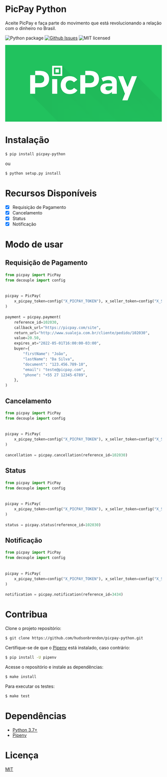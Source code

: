 # PicPay Python

Aceite PicPay e faça parte do movimento que está revolucionando a relação com o dinheiro no Brasil.

![Python package](https://github.com/hudsonbrendon/picpay-python/workflows/Python%20package/badge.svg?branch=master)
[![Github Issues](http://img.shields.io/github/issues/hudsonbrendon/picpay-python.svg?style=flat)](https://github.com/hudsonbrendon/picpay-python/issues?sort=updated&state=open)
![MIT licensed](https://img.shields.io/badge/license-MIT-blue.svg)

![PicPay](logo.png)

# Instalação

```bash
$ pip install picpay-python
```
ou

```bash
$ python setup.py install
```

# Recursos Disponíveis

- [x]  Requisição de Pagamento
- [x]  Cancelamento
- [x]  Status
- [x]  Notificação

# Modo de usar

## Requisição de Pagamento

```python
from picpay import PicPay
from decouple import config


picpay = PicPay(
    x_picpay_token=config("X_PICPAY_TOKEN"), x_seller_token=config("X_SELLER_TOKEN")
)

payment = picpay.payment(
    reference_id=102030,
    callback_url="https://picpay.com/site",
    return_url="http://www.sualoja.com.br/cliente/pedido/102030",
    value=20.50,
    expires_at="2022-05-01T16:00:00-03:00",
    buyer={
        "firstName": "João",
        "lastName": "Da Silva",
        "document": "123.456.789-10",
        "email": "teste@picpay.com",
        "phone": "+55 27 12345-6789",
    },
)
```

## Cancelamento

```python
from picpay import PicPay
from decouple import config


picpay = PicPay(
    x_picpay_token=config("X_PICPAY_TOKEN"), x_seller_token=config("X_SELLER_TOKEN")
)

cancellation = picpay.cancellation(reference_id=102030)
```

## Status

```python
from picpay import PicPay
from decouple import config


picpay = PicPay(
    x_picpay_token=config("X_PICPAY_TOKEN"), x_seller_token=config("X_SELLER_TOKEN")
)

status = picpay.status(reference_id=102030)
```

## Notificação

```python
from picpay import PicPay
from decouple import config


picpay = PicPay(
    x_picpay_token=config("X_PICPAY_TOKEN"), x_seller_token=config("X_SELLER_TOKEN")
)

notification = picpay.notification(reference_id=3434)
```

# Contribua

Clone o projeto repositório:

```bash
$ git clone https://github.com/hudsonbrendon/picpay-python.git
```

Certifique-se de que o [Pipenv](https://github.com/kennethreitz/pipenv) está instalado, caso contrário:

```bash
$ pip install -U pipenv
```

Acesse o repositório e instale as dependências:

```bash
$ make install
```

Para executar os testes:

```bash
$ make test
```

# Dependências

- [Python 3.7+](https://www.python.org/downloads/release/python-374/)
- [Pipenv](https://github.com/kennethreitz/pipenv)

# Licença

[MIT](http://en.wikipedia.org/wiki/MIT_License)

